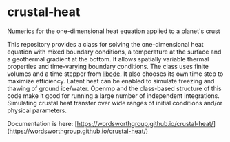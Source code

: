 # crustal-heat
Numerics for the one-dimensional heat equation applied to a planet's crust

This repository provides a class for solving the one-dimensional heat equation with mixed boundary conditions, a temperature at the surface and a geothermal gradient at the bottom. It allows spatially variable thermal properties and time-varying boundary conditions. The class uses finite volumes and a time stepper from [libode](https://github.com/wordsworthgroup/libode). It also chooses its own time step to maximize efficiency. Latent heat can be enabled to simulate freezing and thawing of ground ice/water. Openmp and the class-based structure of this code make it good for running a large number of independent integrations. Simulating crustal heat transfer over wide ranges of initial conditions and/or physical parameters.

Documentation is here: [https://wordsworthgroup.github.io/crustal-heat/](https://wordsworthgroup.github.io/crustal-heat/)
